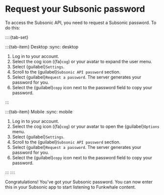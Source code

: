 # Request your Subsonic password

To access the Subsonic API, you need to request a Subsonic password. To do this:

::::{tab-set}

:::{tab-item} Desktop
:sync: desktop

1. Log in to your account.
2. Select the cog icon ({fa}`cog`) or your avatar to expand the user menu.
3. Select {guilabel}`Settings`.
4. Scroll to the {guilabel}`Subsonic API password` section.
5. Select {guilabel}`Request a password`. The server generates your password for you.
6. Select the {guilabel}`copy` icon next to the password field to copy your password.

:::

:::{tab-item} Mobile
:sync: mobile

1. Log in to your account.
2. Select the cog icon ({fa}`cog`) or your avatar to open the {guilabel}`Options` menu.
3. Select {guilabel}`Settings`.
4. Scroll to the {guilabel}`Subsonic API password` section.
5. Select {guilabel}`Request a password`. The server generates your password for you.
6. Select the {guilabel}`copy` icon next to the password field to copy your password.

:::
::::

Congratulations! You've got your Subsonic password. You can now enter this in your Subsonic app to start listening to Funkwhale content.
